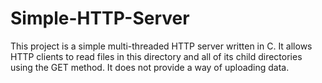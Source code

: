# Simple-HTTP-Server

This project is a simple multi-threaded HTTP server written in C.  It allows HTTP clients to read files in this directory and all of its child directories using the GET method.
It does not provide a way of uploading data.
